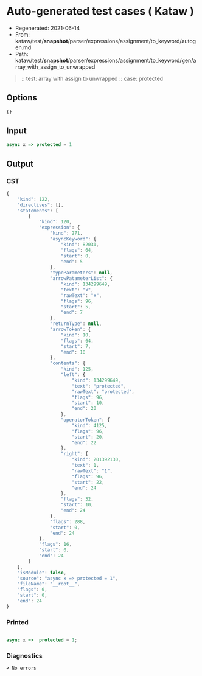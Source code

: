 # Auto-generated test cases ( Kataw )
- Regenerated: 2021-06-14
- From: kataw/test/__snapshot__/parser/expressions/assignment/to_keyword/autogen.md
- Path: kataw/test/__snapshot__/parser/expressions/assignment/to_keyword/gen/array_with_assign_to_unwrapped
> :: test: array with assign to unwrapped
> :: case: protected
## Options

`````js
{}
`````
## Input

`````js
async x => protected = 1
`````
## Output

### CST

```javascript
{
    "kind": 122,
    "directives": [],
    "statements": [
        {
            "kind": 120,
            "expression": {
                "kind": 271,
                "asyncKeyword": {
                    "kind": 82031,
                    "flags": 64,
                    "start": 0,
                    "end": 5
                },
                "typeParameters": null,
                "arrowPatameterList": {
                    "kind": 134299649,
                    "text": "x",
                    "rawText": "x",
                    "flags": 96,
                    "start": 5,
                    "end": 7
                },
                "returnType": null,
                "arrowToken": {
                    "kind": 10,
                    "flags": 64,
                    "start": 7,
                    "end": 10
                },
                "contents": {
                    "kind": 125,
                    "left": {
                        "kind": 134299649,
                        "text": "protected",
                        "rawText": "protected",
                        "flags": 96,
                        "start": 10,
                        "end": 20
                    },
                    "operatorToken": {
                        "kind": 4125,
                        "flags": 96,
                        "start": 20,
                        "end": 22
                    },
                    "right": {
                        "kind": 201392130,
                        "text": 1,
                        "rawText": "1",
                        "flags": 96,
                        "start": 22,
                        "end": 24
                    },
                    "flags": 32,
                    "start": 10,
                    "end": 24
                },
                "flags": 288,
                "start": 0,
                "end": 24
            },
            "flags": 16,
            "start": 0,
            "end": 24
        }
    ],
    "isModule": false,
    "source": "async x => protected = 1",
    "fileName": "__root__",
    "flags": 0,
    "start": 0,
    "end": 24
}
```

### Printed

```javascript

async x =>  protected = 1;
```

### Diagnostics

```javascript
✔ No errors
```

